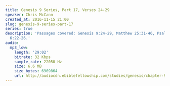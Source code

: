 ```yaml
---
title: Genesis 9 Series, Part 17, Verses 24-29
speaker: Chris McCann
created_at: 2016-11-15 21:00
slug: genesis-9-series-part-17
series: true
description: 'Passages covered: Genesis 9:24-29, Matthew 25:31-46, Psalm 37:22, Luke
  6:22-26.'
audio:
  mp3_low:
    length: '29:02'
    bitrate: 32 Kbps
    sample_rate: 22050 Hz
    size: 6.6 MB
    size_bytes: 6969864
    url: http://audiocdn.ebiblefellowship.com/studies/genesis/chapter-9/2016.11.15_McCann_-_Genesis_9_Series_Part_17.mp3
---
```

